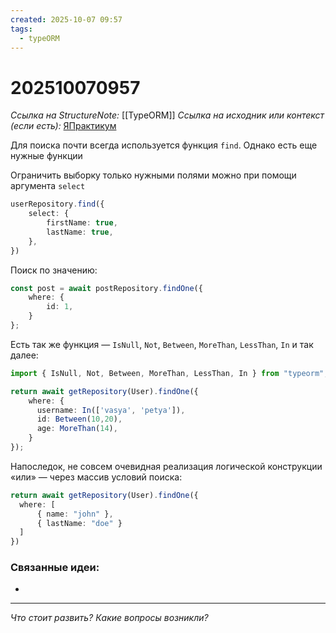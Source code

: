 ```yaml
---
created: 2025-10-07 09:57
tags:
  - typeORM
---
```

# 202510070957
*Ссылка на StructureNote:* [[TypeORM]]
*Ссылка на исходник или контекст (если есть):* [ЯПрактикум](https://practicum.yandex.ru/learn/backend-nodejs/courses/a4214ab0-2146-4152-b90e-651bf4c7ca5e/sprints/564244/topics/104f2765-a9c9-4617-8a5e-f21b675cf9b3/lessons/5674c491-8940-41ba-bf49-d6da1cbe2337/)

Для поиска почти всегда используется функция `find`. Однако есть еще нужные функции

Ограничить выборку только нужными полями можно при помощи аргумента `select`
```ts
userRepository.find({
    select: {
        firstName: true,
        lastName: true,
    },
})
```
Поиск по значению:
```ts
const post = await postRepository.findOne({
    where: {
        id: 1,
    }
};
```
Есть так же функция — `IsNull`, `Not`, `Between`, `MoreThan`, `LessThan`, `In` и так далее:
```ts
import { IsNull, Not, Between, MoreThan, LessThan, In } from "typeorm";

return await getRepository(User).findOne({
    where: { 
      username: In(['vasya', 'petya']),
      id: Between(10,20),
      age: MoreThan(14),
    }
});
```
Напоследок, не совсем очевидная реализация логической конструкции «или» — через массив условий поиска:
```ts
return await getRepository(User).findOne({
  where: [
      { name: "john" },
      { lastName: "doe" }
  ]
})
```
### Связанные идеи:
* 
---

*Что стоит развить? Какие вопросы возникли?*